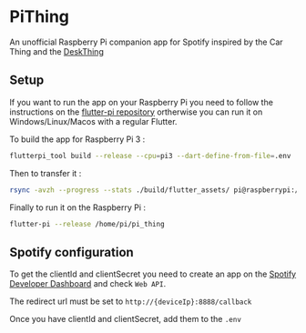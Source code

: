 # PiThing

An unofficial Raspberry Pi companion app for Spotify inspired by the Car Thing and the [DeskThing](https://github.com/ItsRiprod/DeskThing)

## Setup

If you want to run the app on your Raspberry Pi you need to follow the instructions on the [flutter-pi repository](https://github.com/ardera/flutter-pi) ortherwise you can run it on Windows/Linux/Macos with a regular Flutter.

To build the app for Raspberry Pi 3 :

```sh
flutterpi_tool build --release --cpu=pi3 --dart-define-from-file=.env 
```

Then to transfer it :

```sh
rsync -avzh --progress --stats ./build/flutter_assets/ pi@raspberrypi:/home/pi/pi_thing
```

Finally to run it on the Raspberry Pi :

```sh
flutter-pi --release /home/pi/pi_thing
```
## Spotify configuration

To get the clientId and clientSecret you need to create an app on the [Spotify Developer Dashboard](https://developer.spotify.com/dashboard/applications) and check `Web API`.

The redirect url must be set to `http://{deviceIp}:8888/callback` 

Once you have clientId and clientSecret, add them to the `.env`

